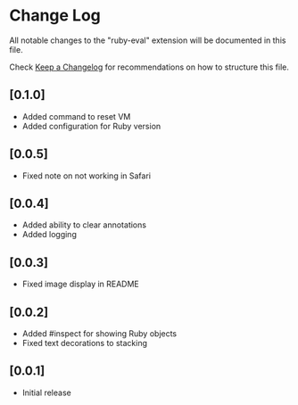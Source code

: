 # Change Log

All notable changes to the "ruby-eval" extension will be documented in this file.

Check [Keep a Changelog](http://keepachangelog.com/) for recommendations on how to structure this file.

## [0.1.0]

- Added command to reset VM
- Added configuration for Ruby version

## [0.0.5]

- Fixed note on not working in Safari

## [0.0.4]

- Added ability to clear annotations
- Added logging

## [0.0.3]

- Fixed image display in README

## [0.0.2]

- Added #inspect for showing Ruby objects
- Fixed text decorations to stacking

## [0.0.1]

- Initial release
